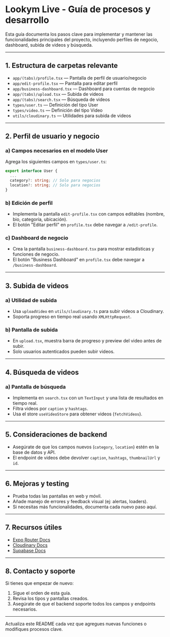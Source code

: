 # Lookym Live - Guía de procesos y desarrollo

Esta guía documenta los pasos clave para implementar y mantener las funcionalidades principales del proyecto, incluyendo perfiles de negocio, dashboard, subida de videos y búsqueda.

---

## 1. Estructura de carpetas relevante

- `app/(tabs)/profile.tsx` — Pantalla de perfil de usuario/negocio
- `app/edit-profile.tsx` — Pantalla para editar perfil
- `app/business-dashboard.tsx` — Dashboard para cuentas de negocio
- `app/(tabs)/upload.tsx` — Subida de videos
- `app/(tabs)/search.tsx` — Búsqueda de videos
- `types/user.ts` — Definición del tipo User
- `types/video.ts` — Definición del tipo Video
- `utils/cloudinary.ts` — Utilidades para subida de videos

---

## 2. Perfil de usuario y negocio

### a) Campos necesarios en el modelo User
Agrega los siguientes campos en `types/user.ts`:
```ts
export interface User {
  ...
  category?: string; // Solo para negocios
  location?: string; // Solo para negocios
}
```

### b) Edición de perfil
- Implementa la pantalla `edit-profile.tsx` con campos editables (nombre, bio, categoría, ubicación).
- El botón "Editar perfil" en `profile.tsx` debe navegar a `/edit-profile`.

### c) Dashboard de negocio
- Crea la pantalla `business-dashboard.tsx` para mostrar estadísticas y funciones de negocio.
- El botón "Business Dashboard" en `profile.tsx` debe navegar a `/business-dashboard`.

---

## 3. Subida de videos

### a) Utilidad de subida
- Usa `uploadVideo` en `utils/cloudinary.ts` para subir videos a Cloudinary.
- Soporta progreso en tiempo real usando `XMLHttpRequest`.

### b) Pantalla de subida
- En `upload.tsx`, muestra barra de progreso y preview del video antes de subir.
- Solo usuarios autenticados pueden subir videos.

---

## 4. Búsqueda de videos

### a) Pantalla de búsqueda
- Implementa en `search.tsx` con un `TextInput` y una lista de resultados en tiempo real.
- Filtra videos por `caption` y `hashtags`.
- Usa el store `useVideoStore` para obtener videos (`fetchVideos`).

---

## 5. Consideraciones de backend
- Asegúrate de que los campos nuevos (`category`, `location`) estén en la base de datos y API.
- El endpoint de videos debe devolver `caption`, `hashtags`, `thumbnailUrl` y `id`.

---

## 6. Mejoras y testing
- Prueba todas las pantallas en web y móvil.
- Añade manejo de errores y feedback visual (ej: alertas, loaders).
- Si necesitas más funcionalidades, documenta cada nuevo paso aquí.

---

## 7. Recursos útiles
- [Expo Router Docs](https://docs.expo.dev/router/introduction/)
- [Cloudinary Docs](https://cloudinary.com/documentation)
- [Supabase Docs](https://supabase.com/docs)

---

## 8. Contacto y soporte
Si tienes que empezar de nuevo:
1. Sigue el orden de esta guía.
2. Revisa los tipos y pantallas creados.
3. Asegúrate de que el backend soporte todos los campos y endpoints necesarios.

---

Actualiza este README cada vez que agregues nuevas funciones o modifiques procesos clave.
